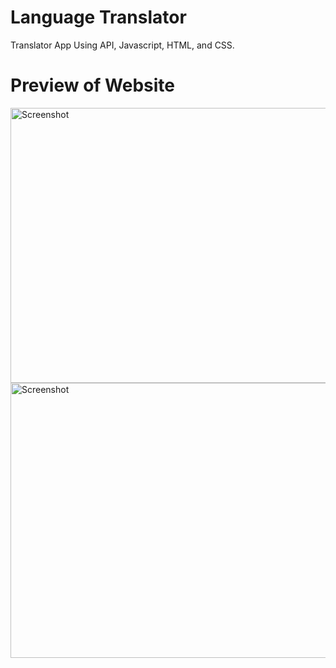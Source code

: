 # Language Translator
Translator App Using API, Javascript, HTML, and CSS.

# Preview of Website

<img src="https://i2.paste.pics/6e5b7a9283920a7ea060374d74a18476.png" width="800" height="440" alt="Screenshot">
<br/>

<img src="https://i2.paste.pics/a567d5484a5c3c01f3d92a6ae8ebf7e7.png" width="800" height="440" alt="Screenshot">


